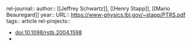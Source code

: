 rel-journal::
author:: [[Jeffrey Schwartz]], [[Henry Stapp]], [[Mario Beauregard]]
year::
URL:: https://www-physics.lbl.gov/~stapp/PTRS.pdf
tags:: article
rel-projects::



- [doi:10.1098/rstb.2004.1598](https://www-physics.lbl.gov/~stapp/PTRS.pdf)
-
